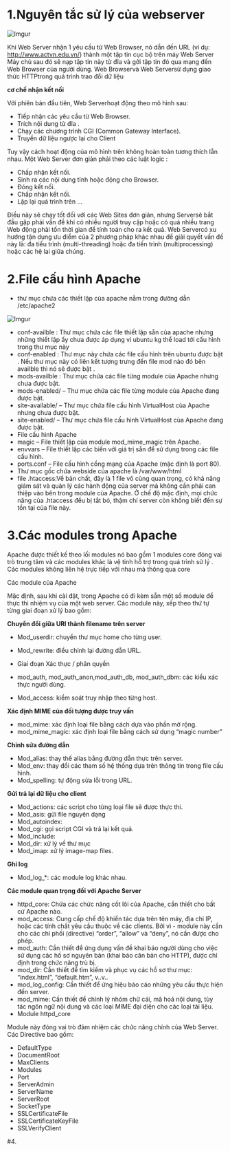 # 1.Nguyên tắc sử lý của webserver 

![Imgur](http://i.imgur.com/ZK3Ib8H.png)

Khi  Web Server nhận 1 yêu cầu từ Web Browser, nó dẫn đến URL (ví dụ: http://www.actvn.edu.vn/)  thành một tập tin cục bộ trên 
máy Web Server
Máy chủ sau đó sẽ nạp tập tin này từ  đĩa và gởi tập tin đó qua mạng đến Web Browser của người dùng. 
Web Browservà Web Serversử dụng giao thức HTTPtrong quá trình trao đổi dữ liệu 

**cơ chế nhận kết nối** 

Với phiên bản đầu tiên, Web Serverhoạt động theo mô hình sau:

- Tiếp nhận các yêu cầu từ Web Browser.
- Trích nội dung từ đĩa .
- Chạy các chương trình CGI (Common Gateway Interface).
- Truyền dữ liệu ngược lại cho Client

Tuy vậy cách hoạt động của mô hình trên không hoàn toàn tương thích lẫn nhau. Một Web Server đơn giản phải theo các luật logic :

- Chấp nhận kết nối.
- Sinh ra các nội dung tĩnh hoặc động cho Browser.
- Đóng kết nối.
- Chấp nhận kết nối.
- Lập lại quá trình trên ...

Điều này sẽ chạy tốt đối với các Web Sites đơn giản, nhưng Serversẽ bắt đầu gặp phải vấn đề khi có nhiều người truy cập hoặc 
có quá nhiều trang Web động phải tốn thời gian để tính toán cho ra kết quả. 
Web Servercó xu hướng tận dụng ưu điểm của 2 phương pháp khác nhau để giải quyết vấn đề này là: đa tiểu trình (multi-threading)
hoặc đa tiến trình (multiprocessing) hoặc các hệ lai giữa chúng.

# 2.File cấu hình Apache

- thư mục chứa các thiết lập của apache nằm trong đường dẫn /etc/apache2 

![Imgur](http://i.imgur.com/SFJAjpa.png)
- conf-availble : Thư mục chứa các file thiết lập sẵn của apache nhưng những thiết lập ấy chưa được áp dụng vì ubuntu kg thể load tới cấu hình trong thư mục này 
- conf-enabled : Thư mục này chứa các file cấu hình trên ubuntu được bật . Nếu thư mục này có liên kết tượng trưng đến file mod nào đó bên availble thì nó sẽ được bật . 
- mods-availble : Thư mục chứa các file từng module của Apache nhưng chưa được bật.
- mods-enabled/ – Thư mục chứa các file từng module của Apache đang được bật.
- site-available/ – Thư mục chứa file cấu hình VirtualHost của Apache nhưng chưa được bật.
- site-enabled/ – Thư mục chứa file cấu hình VirtualHost của Apache đang được bật.
- File cấu hình Apache
- magic – File thiết lập của module mod_mime_magic trên Apache.
- envvars – File thiết lập các biến với giá trị sẵn để sử dụng trong các file cấu hình.
- ports.conf – File cấu hình cổng mạng của Apache (mặc định là port 80).
- Thư mục gốc chứa webside của apache là /var/www/html 
-  file .htaccess:Về bản chất, đây là 1 file vô cùng quan trọng, có khả năng giám sát và quản lý các hành động của server mà không cần phải can thiệp vào bên trong module của Apache. Ở chế độ mặc định, mọi chức năng của .htaccess đều bị tắt bỏ, thậm chí server còn không biết đến sự tồn tại của file này.

# 3.Các modules trong Apache

  Apache được thiết kế theo lối modules nó bao gồm 1 modules core đóng vai trò trung tâm và các modules khác là vệ tinh hỗ trợ trong quá trình sử lý . Các modules không liên hệ trực tiếp với nhau mà thông qua core 
  
Các module của Apache

Mặc định, sau khi cài đặt, trong Apache có đi kèm sẵn một số module để thực thi nhiệm vụ của một web server. Các module này, xếp theo thứ tự từng giai đoạn xử lý bao gồm:

**Chuyển đổi giữa URI thành filename trên server**

- Mod_userdir: chuyển thư mục home cho từng user.
- Mod_rewrite: điều chỉnh lại đường dẫn URL.
- Giai đoạn Xác thực / phân quyền

- mod_auth, mod_auth_anon,mod_auth_db, mod_auth_dbm: các kiểu xác thực người dùng.
- Mod_access: kiểm soát truy nhập theo từng host.

**Xác định MIME của đối tượng được truy vấn**

- mod_mime: xác định loại file bằng cách dựa vào phần mở rộng.
- mod_mime_magic: xác định loại file bằng cách sử dụng “magic number”

**Chỉnh sửa đường dẫn**

- Mod_alias: thay thế alias bằng đường dẫn thực trên server.
- Mod_env: thay đổi các tham số hệ thống dựa trên thông tin trong file cấu hình.
- Mod_spelling: tự động sửa lỗi trong URL.

**Gửi trả lại dữ liệu cho client**

- Mod_actions: các script cho từng loại file sẽ được thực thi.
- Mod_asis: gửi file nguyên dạng
- Mod_autoindex:
- Mod_cgi: gọi script CGI và trả lại kết quả.
- Mod_include:
- Mod_dir: xử lý về thư mục
- Mod_imap: xử lý image-map files.

**Ghi log**

- Mod_log_*: các module log khác nhau.

**Các module quan trọng đối với Apache Server**

- httpd_core: Chứa các chức năng cốt lõi của Apache, cần thiết cho bất cứ Apache nào.
- mod_access: Cung cấp chế độ khiển tác dựa trên tên máy, địa chỉ IP, hoặc các tính chất yêu cầu thuộc về các clients. Bởi vì - module này cần cho các chỉ phối (directive) “order”, “allow” và “deny”, nó cần được cho phép.
- mod_auth: Cần thiết để ứng dụng vấn đề khai báo người dùng cho việc sử dụng các hồ sơ nguyên bản (khai báo căn bản cho HTTP), được chỉ định trong chức năng trù bị.
- mod_dir: Cần thiết để tìm kiếm và phục vụ các hồ sơ thư mục: “index.html”, “default.htm”, v..v..
- mod_log_config: Cần thiết để ứng hiệu báo cáo những yêu cầu thực hiện đến server.
- mod_mime: Cần thiết để chỉnh lý nhóm chữ cái, mã hoá nội dung, tùy tác ngôn ngữ nội dung và các loại MIME đại diện cho các loại tài liệu.
- Module httpd_core

Module này đóng vai trò đảm nhiệm các chức năng chính của Web Server. Các Directive bao gồm:

- DefaultType
- DocumentRoot
- MaxClients
- Modules
- Port
- ServerAdmin
- ServerName
- ServerRoot
- SocketType
- SSLCertificateFile
- SSLCertificateKeyFile
- SSLVerifyClient

#4.





